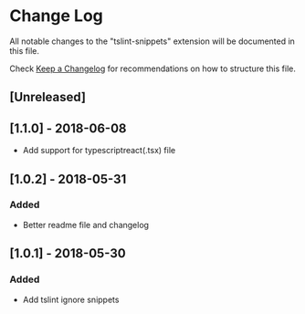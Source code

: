 # Change Log
All notable changes to the "tslint-snippets" extension will be documented in this file.

Check [Keep a Changelog](http://keepachangelog.com/) for recommendations on how to structure this file.

## [Unreleased]
<!-- - Initial release -->
## [1.1.0] - 2018-06-08
- Add support for typescriptreact(.tsx) file

## [1.0.2] - 2018-05-31
### Added
- Better readme file and changelog

## [1.0.1] - 2018-05-30
### Added
- Add tslint ignore snippets